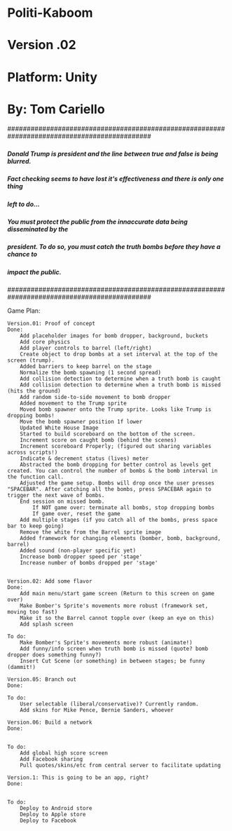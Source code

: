 # Politi-Kaboom
# Version .02
# Platform: Unity
# By: Tom Cariello

#############################################################################################
#####																					#####
##### Donald Trump is president and the line between true and false is being blurred. 	#####
##### Fact checking seems to have lost it's effectiveness and there is only one thing 	#####
##### left to do...																		#####
#####																					#####
##### You must protect the public from the innaccurate data being disseminated by the 	#####
##### president. To do so, you must catch the truth bombs before they have a chance to 	#####
##### impact the public.																#####
#####																					#####
#############################################################################################

Game Plan:

	Version.01: Proof of concept
	Done:
		Add placeholder images for bomb dropper, background, buckets
		Add core physics
		Add player controls to barrel (left/right)
		Create object to drop bombs at a set interval at the top of the screen (trump).
		Added barriers to keep barrel on the stage
		Normalize the bomb spawning (1 second spread)
		Add collision detection to determine when a truth bomb is caught
		Add collision detection to determine when a truth bomb is missed (hits the ground)
		Add random side-to-side movement to bomb dropper
		Added movement to the Trump sprite
		Moved bomb spawner onto the Trump sprite. Looks like Trump is dropping bombs!
		Move the bomb spawner position 1f lower
		Updated White House Image
		Started to build scoreboard on the bottom of the screen.
		Increment score on caught bomb (behind the scenes)
		Increment scoreboard Properly; (figured out sharing variables across scripts!)
		Indicate & decrement status (lives) meter
		Abstracted the bomb dropping for better control as levels get created. You can control the number of bombs & the bomb interval in the function call.
		Adjusted the game setup. Bombs will drop once the user presses "SPACEBAR". After catching all the bombs, press SPACEBAR again to trigger the next wave of bombs.
		End session on missed bomb. 
			If NOT game over: terminate all bombs, stop dropping bombs
			If game over, reset the game
		Add multiple stages (if you catch all of the bombs, press space bar to keep going)
		Remove the white from the Barrel sprite image
		Added framework for changing elements (bomber, bomb, background, barrel)
		Added sound (non-player specific yet)
		Increase bomb dropper speed per 'stage'
		Increase number of bombs dropped per 'stage'
			

	Version.02: Add some flavor
	Done: 
		Add main menu/start game screen (Return to this screen on game over)
		Make Bomber's Sprite's movements more robust (framework set, moving too fast)
		Make it so the Barrel cannot topple over (keep an eye on this)
		Add splash screen

	To do:
		Make Bomber's Sprite's movements more robust (animate!)
		Add funny/info screen when truth bomb is missed (quote? bomb dropper does something funny?)
		Insert Cut Scene (or something) in between stages; be funny (dammit!)
		
	Version.05: Branch out
	Done: 

	To do:
		User selectable (liberal/conservative)? Currently random.
		Add skins for Mike Pence, Bernie Sanders, whoever
	
	Version.06: Build a network
	Done: 


	To do:
		Add global high score screen
		Add Facebook sharing
		Pull quotes/skins/etc from central server to facilitate updating

	Version.1: This is going to be an app, right?
	Done: 


	To do:
		Deploy to Android store
		Deploy to Apple store
		Deploy to Facebook

